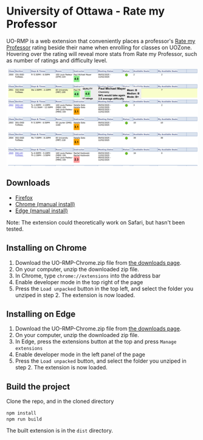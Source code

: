 # University of Ottawa - Rate my Professor
UO-RMP is a web extension that conveniently places a professor's [Rate my Professor](https://www.ratemyprofessors.com) rating beside their name when enrolling for classes on UOZone. Hovering over the rating will reveal more stats from Rate my Professor, such as number of ratings and difficulty level.

<p align="center">
  <img src="media/preview.png"></img>
</p>

## Downloads
* [Firefox](https://addons.mozilla.org/en-US/firefox/addon/uo-rate-my-prof/)
* [Chrome (manual install)](#installing-on-chrome)
* [Edge (manual install)](#installing-on-edge)

Note: The extension could theoretically work on Safari, but hasn't been tested.

## Installing on Chrome
1. Download the UO-RMP-Chrome.zip file from [the downloads page](https://www.github.com/supercam19/uo-rmp/releases/latest).
2. On your computer, unzip the downloaded zip file.
3. In Chrome, type `chrome://extensions` into the address bar
4. Enable developer mode in the top right of the page
5. Press the `Load unpacked` button in the top left, and select the folder you unziped in step 2. The extension is now loaded.

## Installing on Edge
1. Download the UO-RMP-Chrome.zip file from [the downloads page](https://www.github.com/supercam19/uo-rmp/releases/latest).
2. On your computer, unzip the downloaded zip file.
3. In Edge, press the extensions button at the top and press `Manage extensions`
4. Enable developer mode in the left panel of the page
5. Press the `Load unpacked` button, and select the folder you unziped in step 2. The extension is now loaded.

## Build the project
Clone the repo, and in the cloned directory
```
npm install
npm run build
```
The built extension is in the `dist` directory.
